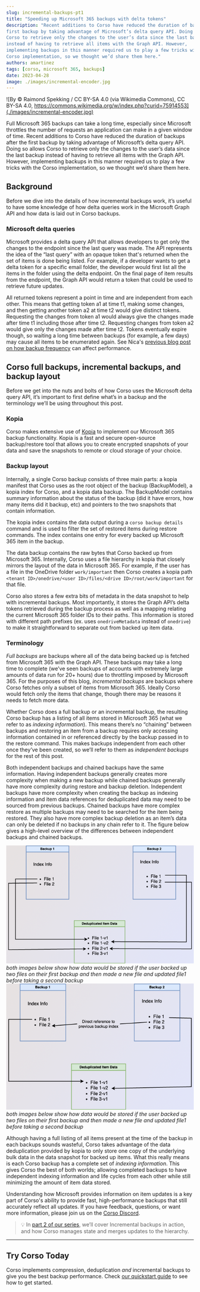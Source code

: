 ```yaml
---
slug: incremental-backups-pt1
title: "Speeding up Microsoft 365 backups with delta tokens"
description: "Recent additions to Corso have reduced the duration of backups after the
first backup by taking advantage of Microsoft’s delta query API. Doing so allows
Corso to retrieve only the changes to the user’s data since the last backup
instead of having to retrieve all items with the Graph API. However,
implementing backups in this manner required us to play a few tricks with the
Corso implementation, so we thought we’d share them here."
authors: amartinez
tags: [corso, microsoft 365, backups]
date: 2023-04-28
image: ./images/incremental-encoder.jpg
---
```

<!-- vale Vale.Spelling = NO -->

![By © Raimond Spekking / CC BY-SA 4.0 (via Wikimedia Commons), CC BY-SA 4.0, https://commons.wikimedia.org/w/index.php?curid=75914553](./images/incremental-encoder.jpg)
<!-- vale Vale.Spelling = YES -->

Full Microsoft 365 backups can take a long time, especially since Microsoft
throttles the number of requests an application can make in a given window of
time. Recent additions to Corso have reduced the duration of backups after the
first backup by taking advantage of Microsoft’s delta query API. Doing so allows
Corso to retrieve only the changes to the user’s data since the last backup
instead of having to retrieve all items with the Graph API. However,
implementing backups in this manner required us to play a few tricks with the
Corso implementation, so we thought we’d share them here.

<!-- truncate -->

## Background

Before we dive into the details of how incremental backups work, it’s useful to
have some knowledge of how delta queries work in the Microsoft Graph API and how
data is laid out in Corso backups.

### Microsoft delta queries

Microsoft provides a delta query API that allows developers to get only the
changes to the endpoint since the last query was made. The API represents the
idea of the “last query” with an opaque token that's returned when the set of
items is done being listed. For example, if a developer wants to get a delta
token for a specific email folder, the developer would first list all the items
in the folder using the delta endpoint. On the final page of item results from
the endpoint, the Graph API would return a token that could be used to retrieve
future updates.

All returned tokens represent a point in time and are independent from each
other. This means that getting token a1 at time t1, making some changes, and
then getting another token a2 at time t2 would give distinct tokens. Requesting
the changes from token a1 would always give the changes made after time t1
including those after time t2. Requesting changes from token a2 would give only
the changes made after time t2. Tokens eventually expire though, so waiting a
long time between backups (for example, a few days) may cause all items to be
enumerated again. See Nica's
[previous blog post on how backup frequency](https://corsobackup.io/blog/how-often-should-you-run-microsoft-365-backups)
can affect performance.

## Corso full backups, incremental backups, and backup layout

Before we get into the nuts and bolts of how Corso uses the Microsoft delta
query API, it’s important to first define what’s in a backup and the terminology
we’ll be using throughout this post.

### Kopia

Corso makes extensive use of [Kopia](https://github.com/kopia/kopia) to
implement our Microsoft 365 backup functionality. Kopia is a fast and secure
open-source backup/restore tool that allows you to create encrypted snapshots of
your data and save the snapshots to remote or cloud storage of your choice.

### Backup layout

Internally, a single Corso backup consists of three main parts: a kopia manifest
that Corso uses as the root object of the backup (BackupModel), a kopia index
for Corso, and a kopia data backup. The BackupModel contains summary information
about the status of the backup (did it have errors, how many items did it
backup, etc) and pointers to the two snapshots that contain information.

The kopia index contains the data output during a
`corso backup details` command and is used to filter the set of restored items
during restore commands. The index contains one entry for every backed up
Microsoft 365 item in the backup.

The data backup contains the raw bytes that Corso backed up from Microsoft 365.
Internally, Corso uses a file hierarchy in kopia that closely mirrors the layout
of the data in Microsoft 365. For example, if the user has a file in the OneDrive folder
`work/important` then Corso creates a kopia path
`<tenant ID>/onedrive/<user ID>/files/<drive ID>/root/work/important` for that
file.

Corso also stores a few extra bits of metadata in the data snapshot to help with
incremental backups. Most importantly, it stores the Graph API’s delta tokens
retrieved during the backup process as well as a mapping relating the current
Microsoft 365 folder IDs to their paths. This information is stored with
different path prefixes (ex. uses `onedriveMetadata` instead of `onedrive`) to
make it straightforward to separate out from backed up item data.

### Terminology

*Full backups* are backups where all of the data being backed up is fetched from
Microsoft 365 with the Graph API. These backups may take a long time to complete (we’ve
seen backups of accounts with extremely large amounts of data run for 20+ hours) due to throttling imposed by Microsoft 365.
For the purposes of this blog, *incremental backups* are backups where Corso
fetches only a subset of items from Microsoft 365. Ideally Corso would fetch only the
items that change, though there may be reasons it needs to fetch more data.

Whether Corso does a full backup or an incremental backup, the resulting Corso
backup has a listing of all items stored in Microsoft 365 (what we refer to as *indexing
information*). This means there’s no “chaining” between backups and restoring an
item from a backup requires only accessing information contained in or
referenced directly by the backup passed in to the restore command. This makes
backups independent from each other once they’ve been created, so we’ll refer to
them as *independent backups* for the rest of this post.

Both independent backups and chained backups have the same information. Having
independent backups generally creates more complexity when making a new backup
while chained backups generally have more complexity during restore and backup
deletion. Independent backups have more complexity when creating the backup as
indexing information and item data references for deduplicated data may need to
be sourced from previous backups. Chained backups have more complex restore as
multiple backups may need to be searched for the item being restored. They also
have more complex backup deletion as an item’s data can only be deleted if no
backups in any chain refer to it. The figure below gives a high-level overview
of the differences between independent backups and chained backups.

![an image of an independent backup](./images/independent_backups.png)
*both images below show how data would be stored if the user backed up two files on their first backup and then made a*
*new file and updated file1 before taking a second backup*
![an image of a chained backup](./images/chained_backups.png)
*both images below show how data would be stored if the user backed up two files on their first backup and then made a*
*new file and updated file1 before taking a second backup*

Although having a full listing of all items present at the time of the backup in
each backups sounds wasteful, Corso takes advantage of the data deduplication
provided by kopia to only store one copy of the underlying bulk data in the data
snapshot for backed up items. What this really means is each Corso backup has a
complete set of *indexing information*. This gives Corso the best of both
worlds; allowing completed backups to have independent indexing information and
life cycles from each other while still minimizing the amount of item data
stored.

Understanding how Microsoft provides information on item updates is a key part
of Corso's ability to provide fast, high-performance backups that still
accurately reflect all updates. If you have feedback, questions, or want more information, please join us on the [Corso Discord](https://discord.gg/63DTTSnuhT).

> 💡 In
> [part 2 of our series](../incremental-backups-pt2/),
> we’ll cover Incremental backups in action, and how Corso manages state and
> merges updates to the hierarchy.

---

## Try Corso Today

Corso implements compression, deduplication *and* incremental backups to give
you the best backup performance. Check
[our quickstart guide](../../docs/quickstart/) to see how to get started.
